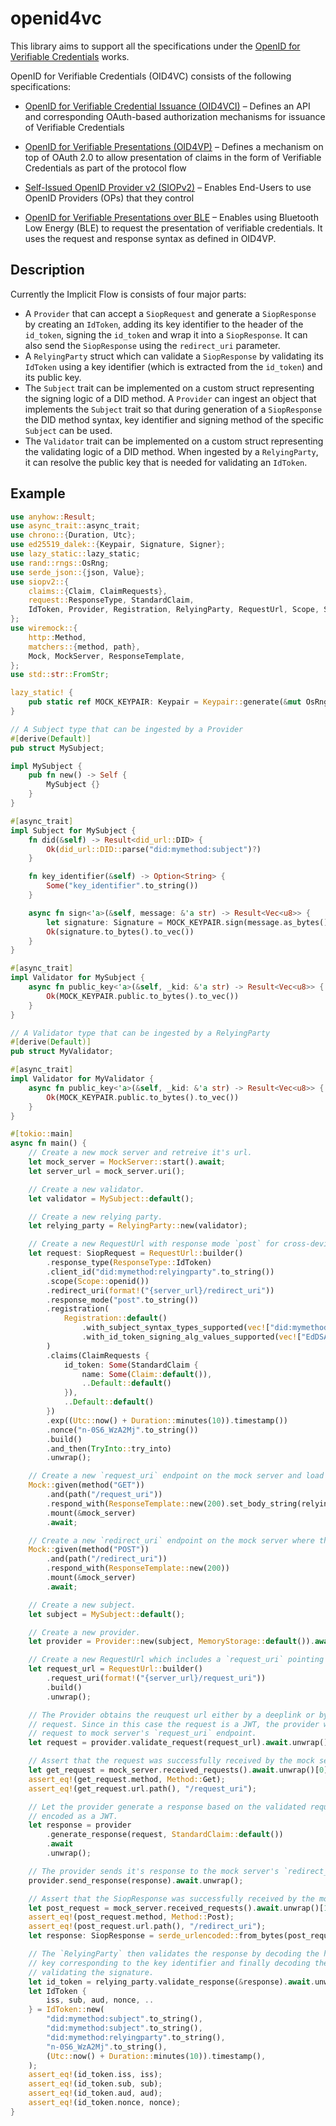 # openid4vc
This library aims to support all the specifications under the [OpenID for Verifiable Credentials](https://openid.net/openid4vc/)
works.

OpenID for Verifiable Credentials (OID4VC) consists of the following specifications:
* [OpenID for Verifiable Credential Issuance (OID4VCI)](https://openid.bitbucket.io/connect/openid-4-verifiable-credential-issuance-1_0.html) – Defines an API and corresponding OAuth-based authorization mechanisms for issuance of Verifiable Credentials

* [OpenID for Verifiable Presentations (OID4VP)](https://openid.bitbucket.io/connect/openid-4-verifiable-presentations-1_0.html) – Defines a mechanism on top of OAuth 2.0 to allow presentation of claims in the form of Verifiable Credentials as part of the protocol flow

* [Self-Issued OpenID Provider v2 (SIOPv2)](https://openid.bitbucket.io/connect/openid-connect-self-issued-v2-1_0.html) – Enables End-Users to use OpenID Providers (OPs) that they control

* [OpenID for Verifiable Presentations over BLE](https://openid.bitbucket.io/connect/openid-4-verifiable-presentations-over-ble-1_0.html) – Enables using Bluetooth Low Energy (BLE) to request the presentation of verifiable credentials. It uses the request and response syntax as defined in OID4VP. 


## Description

Currently the Implicit Flow is consists of four major parts:

- A `Provider` that can accept a `SiopRequest` and generate a `SiopResponse` by creating an `IdToken`, adding its key identifier to the header of the `id_token`, signing the `id_token` and wrap it into a `SiopResponse`. It can also send the `SiopResponse` using the `redirect_uri` parameter.
- A `RelyingParty` struct which can validate a `SiopResponse` by validating its `IdToken` using a key identifier (which is extracted from the `id_token`) and its public key.
- The `Subject` trait can be implemented on a custom struct representing the signing logic of a DID method. A `Provider` can ingest an object that implements the `Subject` trait so that during generation of a `SiopResponse` the DID method syntax, key identifier and signing method of the specific `Subject` can be used.
- The `Validator` trait can be implemented on a custom struct representing the validating logic of a DID method. When ingested by a `RelyingParty`, it can resolve the public key that is needed for validating an `IdToken`.

## Example

```rust
use anyhow::Result;
use async_trait::async_trait;
use chrono::{Duration, Utc};
use ed25519_dalek::{Keypair, Signature, Signer};
use lazy_static::lazy_static;
use rand::rngs::OsRng;
use serde_json::{json, Value};
use siopv2::{
    claims::{Claim, ClaimRequests},
    request::ResponseType, StandardClaim,
    IdToken, Provider, Registration, RelyingParty, RequestUrl, Scope, SiopRequest, SiopResponse, Subject, Validator,
};
use wiremock::{
    http::Method,
    matchers::{method, path},
    Mock, MockServer, ResponseTemplate,
};
use std::str::FromStr;

lazy_static! {
    pub static ref MOCK_KEYPAIR: Keypair = Keypair::generate(&mut OsRng);
}

// A Subject type that can be ingested by a Provider
#[derive(Default)]
pub struct MySubject;

impl MySubject {
    pub fn new() -> Self {
        MySubject {}
    }
}

#[async_trait]
impl Subject for MySubject {
    fn did(&self) -> Result<did_url::DID> {
        Ok(did_url::DID::parse("did:mymethod:subject")?)
    }

    fn key_identifier(&self) -> Option<String> {
        Some("key_identifier".to_string())
    }

    async fn sign<'a>(&self, message: &'a str) -> Result<Vec<u8>> {
        let signature: Signature = MOCK_KEYPAIR.sign(message.as_bytes());
        Ok(signature.to_bytes().to_vec())
    }
}

#[async_trait]
impl Validator for MySubject {
    async fn public_key<'a>(&self, _kid: &'a str) -> Result<Vec<u8>> {
        Ok(MOCK_KEYPAIR.public.to_bytes().to_vec())
    }
}

// A Validator type that can be ingested by a RelyingParty
#[derive(Default)]
pub struct MyValidator;

#[async_trait]
impl Validator for MyValidator {
    async fn public_key<'a>(&self, _kid: &'a str) -> Result<Vec<u8>> {
        Ok(MOCK_KEYPAIR.public.to_bytes().to_vec())
    }
}

#[tokio::main]
async fn main() {
    // Create a new mock server and retreive it's url.
    let mock_server = MockServer::start().await;
    let server_url = mock_server.uri();

    // Create a new validator.
    let validator = MySubject::default();

    // Create a new relying party.
    let relying_party = RelyingParty::new(validator);

    // Create a new RequestUrl with response mode `post` for cross-device communication.
    let request: SiopRequest = RequestUrl::builder()
        .response_type(ResponseType::IdToken)
        .client_id("did:mymethod:relyingparty".to_string())
        .scope(Scope::openid())
        .redirect_uri(format!("{server_url}/redirect_uri"))
        .response_mode("post".to_string())
        .registration(
            Registration::default()
                .with_subject_syntax_types_supported(vec!["did:mymethod".to_string()])
                .with_id_token_signing_alg_values_supported(vec!["EdDSA".to_string()]),
        )
        .claims(ClaimRequests {
            id_token: Some(StandardClaim {
                name: Some(Claim::default()),
                ..Default::default()
            }),
            ..Default::default()
        })
        .exp((Utc::now() + Duration::minutes(10)).timestamp())
        .nonce("n-0S6_WzA2Mj".to_string())
        .build()
        .and_then(TryInto::try_into)
        .unwrap();

    // Create a new `request_uri` endpoint on the mock server and load it with the JWT encoded `SiopRequest`.
    Mock::given(method("GET"))
        .and(path("/request_uri"))
        .respond_with(ResponseTemplate::new(200).set_body_string(relying_party.encode(&request).await.unwrap()))
        .mount(&mock_server)
        .await;

    // Create a new `redirect_uri` endpoint on the mock server where the `Provider` will send the `SiopResponse`.
    Mock::given(method("POST"))
        .and(path("/redirect_uri"))
        .respond_with(ResponseTemplate::new(200))
        .mount(&mock_server)
        .await;

    // Create a new subject.
    let subject = MySubject::default();

    // Create a new provider.
    let provider = Provider::new(subject, MemoryStorage::default()).await.unwrap();

    // Create a new RequestUrl which includes a `request_uri` pointing to the mock server's `request_uri` endpoint.
    let request_url = RequestUrl::builder()
        .request_uri(format!("{server_url}/request_uri"))
        .build()
        .unwrap();

    // The Provider obtains the reuquest url either by a deeplink or by scanning a QR code. It then validates the
    // request. Since in this case the request is a JWT, the provider will fetch the request by sending a GET
    // request to mock server's `request_uri` endpoint.
    let request = provider.validate_request(request_url).await.unwrap();

    // Assert that the request was successfully received by the mock server at the `request_uri` endpoint.
    let get_request = mock_server.received_requests().await.unwrap()[0].clone();
    assert_eq!(get_request.method, Method::Get);
    assert_eq!(get_request.url.path(), "/request_uri");

    // Let the provider generate a response based on the validated request. The response is an `IdToken` which is
    // encoded as a JWT.
    let response = provider
        .generate_response(request, StandardClaim::default())
        .await
        .unwrap();

    // The provider sends it's response to the mock server's `redirect_uri` endpoint.
    provider.send_response(response).await.unwrap();

    // Assert that the SiopResponse was successfully received by the mock server at the expected endpoint.
    let post_request = mock_server.received_requests().await.unwrap()[1].clone();
    assert_eq!(post_request.method, Method::Post);
    assert_eq!(post_request.url.path(), "/redirect_uri");
    let response: SiopResponse = serde_urlencoded::from_bytes(post_request.body.as_slice()).unwrap();

    // The `RelyingParty` then validates the response by decoding the header of the id_token, by fetching the public
    // key corresponding to the key identifier and finally decoding the id_token using the public key and by
    // validating the signature.
    let id_token = relying_party.validate_response(&response).await.unwrap();
    let IdToken {
        iss, sub, aud, nonce, ..
    } = IdToken::new(
        "did:mymethod:subject".to_string(),
        "did:mymethod:subject".to_string(),
        "did:mymethod:relyingparty".to_string(),
        "n-0S6_WzA2Mj".to_string(),
        (Utc::now() + Duration::minutes(10)).timestamp(),
    );
    assert_eq!(id_token.iss, iss);
    assert_eq!(id_token.sub, sub);
    assert_eq!(id_token.aud, aud);
    assert_eq!(id_token.nonce, nonce);
}
```
